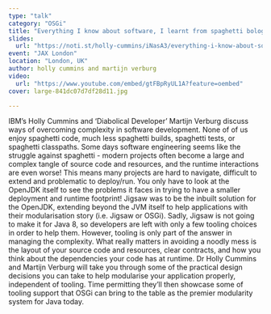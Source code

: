 ```yaml
---
type: "talk"
category: "OSGi"
title: "Everything I know about software, I learnt from spaghetti bolognese"
slides:
  url: "https://noti.st/holly-cummins/iNasA3/everything-i-know-about-software-i-learnt-from-spaghetti-bolognese"
event: "JAX London"
location: "London, UK"
author: holly cummins and martijn verburg
video:
  url: "https://www.youtube.com/embed/gtFBpRyUL1A?feature=oembed"
cover: large-841dc07d7df28d11.jpg

---
```

IBM’s Holly Cummins and ‘Diabolical Developer’ Martijn Verburg discuss ways of overcoming complexity in software development.
None of of us enjoy spaghetti code, much less spaghetti builds, spaghetti tests, or spaghetti classpaths. Some days software engineering seems like the struggle against spaghetti - modern projects often become a large and complex tangle of source code and resources, and the runtime interactions are even worse! This means many projects are hard to navigate, difficult to extend and problematic to deploy/run. You only have to look at the OpenJDK itself to see the problems it faces in trying to have a smaller deployment and runtime footprint! Jigsaw was to be the inbuilt solution for the OpenJDK, extending beyond the JVM itself to help applications with their modularisation story (i.e. Jigsaw or OSGi). Sadly, Jigsaw is not going to make it for Java 8, so developers are left with only a few tooling choices in order to help them. However, tooling is only part of the answer in managing the complexity. What really matters in avoiding a noodly mess is the layout of your source code and resources, clear contracts, and how you think about the dependencies your code has at runtime. Dr Holly Cummins and Martijn Verburg will take you through some of the practical design decisions you can take to help modularise your application properly, independent of tooling. Time permitting they’ll then showcase some of tooling support that OSGi can bring to the table as the premier modularity system for Java today.